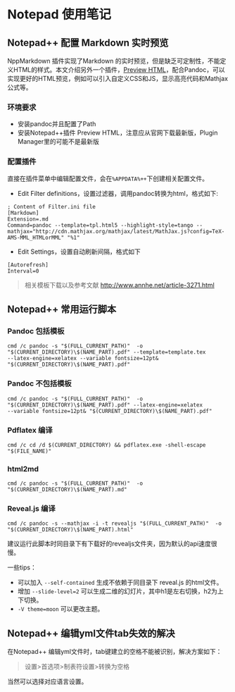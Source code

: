 # Notepad 使用笔记
 
## Notepad++ 配置 Markdown 实时预览
 
 
NppMarkdown 插件实现了Markdown 的实时预览，但是缺乏可定制性，不能定义HTML的样式。本文介绍另外一个插件，[Preview HTML](http://fossil.2of4.net/npp_preview/home)，配合Pandoc，可以实现更好的HTML预览，例如可以引入自定义CSS和JS，显示高亮代码和Mathjax公式等。
 
### 环境要求
 
* 安装pandoc并且配置了Path
* 安装Notepad++插件 Preview HTML，注意应从官网下载最新版，Plugin Manager里的可能不是最新版
 
### 配置插件
直接在插件菜单中编辑配置文件，会在`%APPDATA%++`下创建相关配置文件。
 
* Edit Filter definitions，设置过滤器，调用pandoc转换为html，格式如下:
 
 
```
; Content of Filter.ini file
[Markdown]
Extension=.md
Command=pandoc --template=tpl.html5 --highlight-style=tango --mathjax="http://cdn.mathjax.org/mathjax/latest/MathJax.js?config=TeX-AMS-MML_HTMLorMML" "%1"
```
 
* Edit Settings，设置自动刷新间隔，格式如下
 
```
[Autorefresh]
Interval=0
```
 
> 相关模板下载以及参考文献 http://www.annhe.net/article-3271.html
 
## Notepad++ 常用运行脚本
 
### Pandoc 包括模板
```
cmd /c pandoc -s "$(FULL_CURRENT_PATH)"  -o  "$(CURRENT_DIRECTORY)\$(NAME_PART).pdf" --template=template.tex
--latex-engine=xelatex --variable fontsize=12pt& "$(CURRENT_DIRECTORY)\$(NAME_PART).pdf"
```
 
### Pandoc 不包括模板
```
cmd /c pandoc -s "$(FULL_CURRENT_PATH)"  -o  "$(CURRENT_DIRECTORY)\$(NAME_PART).pdf" --latex-engine=xelatex
--variable fontsize=12pt& "$(CURRENT_DIRECTORY)\$(NAME_PART).pdf"
```
 
### Pdflatex 编译
```
cmd /c cd /d $(CURRENT_DIRECTORY) && pdflatex.exe -shell-escape "$(FILE_NAME)"
```
 
### html2md
```
cmd /c pandoc -s "$(FULL_CURRENT_PATH)"  -o  "$(CURRENT_DIRECTORY)\$(NAME_PART).md"
```
 
### Reveal.js 编译
```
cmd /c pandoc -s --mathjax -i -t revealjs "$(FULL_CURRENT_PATH)"  -o  "$(CURRENT_DIRECTORY)\$(NAME_PART).html"
```
建议运行此脚本时同目录下有下载好的revealjs文件夹，因为默认的api速度很慢。
 
一些tips：
 
- 可以加入 `--self-contained` 生成不依赖于同目录下 reveal.js 的html文件。
- 增加 `--slide-level=2` 可以生成二维的幻灯片，其中h1是左右切换，h2为上下切换。
- `-V theme=moon` 可以更改主题。
 
 
## Notepad++ 编辑yml文件tab失效的解决
 
在Notepad++ 编辑yml文件时，tab键建立的空格不能被识别，解决方案如下：
 
> 设置>首选项>制表符设置>转换为空格
 
当然可以选择对应语言设置。